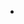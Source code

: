 -   <!--yml

-   分类：未分类

-   date: 2024-05-18 06:55:08

-   -->

# -   物理视角：为什么经济人并不聪明

> 来源：[`physicsoffinance.blogspot.com/2013/08/why-homo-economicus-isnt-very-smart.html#0001-01-01`](http://physicsoffinance.blogspot.com/2013/08/why-homo-economicus-isnt-very-smart.html#0001-01-01)

-   我从波兰和英国的长期旅行中明天回来，希望能恢复更频繁的博客写作。今天简单地说一句，以澄清我在彭博社

-   [最近的一篇专栏](http://www.bloomberg.com/news/2013-08-04/why-homo-economicus-might-actually-be-an-idiot.html#disqus_thread)

-   关于

-   *经济人*

-   以及囚徒困境游戏中对友好类型的收益。一些在彭博社发表评论的人认为我所说的 20 年前就已经知道了，或者从罗伯特·阿克塞尔罗德关于反复进行的囚徒困境的著名作品中就可以明显看出。他们似乎没有查看过

-   [具体论文](http://www.nature.com/srep/2013/130319/srep01480/full/srep01480.html)

-   我在文章中提到的内容，这项工作非常新，也许这是我的错，因为我没有清楚地说明这项工作的创新之处。

-   托马斯·格兰德及其同事的研究并不仅仅关注反复进行的囚徒困境，或者指出群体选择机制可以支持利他主义的演变。这一点确实已经被知道有一段时间了。然而，这些机制也受到诸如群体混合等因素的限制。当前的研究关注的是个体可以关心与他们互动的他人的收益（他们的效用函数有一个关注他人的组成部分）。该研究假设这种关心对他们的繁殖适应度没有任何作用，然而，这与效用完全不同，取决于个体的收益。换句话说，该模型假设帮助行为是有成本的。

-   所以，为什么有人会关心别人的收益呢？为什么会这样。这部分故事变得有趣起来。只要有可能，就给每个人设定一个“友善度”参数 F，这个参数反映他们关心他人的程度（0=不关心，1=非常关心）。研究发现，即使最初每个人的 F=0，这种状况也不稳定，不利于关心行为的演变。如果个体将其友善度（通过遗传或文化）传递给后代，那么通过选择抓住的友善值的随机变异可以在人群中传播。实际上，友善度即使对实际适应度没有影响，也可以提供一种组织架构，使合作者更容易找到合作者。友善度的可能性（你可以将这个任意的变量叫做你喜欢的东西）可以使人口在空间上分离，从而使合作水平大大提高。

我认为，这是相当新颖的，与以前的研究有很大的不同。它引入了一个本质上新的元素。

经济人（*Homo economicus*）

在这个世界上，有些人因为不能像其他人那样灵活地作出反应（也就是说，基于与自己的适应性无关的事物做出决策）而遭受痛苦。那些更加灵活的人——看起来似乎不太合理——在合适的情况下可以很快占据主导地位。论文中提到：

> 然而，为什么这种转变会在短短几代之内发生（见[图 1B](http://www.nature.com/srep/2013/130319/srep01480/full/srep01480.html#f1)），也就是比预期的要快得多呢？这与我们对偏好和行为的区分有关。当一个“理想主义者”在一个支持有条件合作的朋友水平环境中出生时，这可能触发从背叛行为到合作行为的连锁反应。在这样条件下，一个“理想主义者”可能会迅速将一个背叛的社区转变为一个很大程度上合作的社区。这表明对于理想主义者和有条件合作者来说，都会有更高的回报和更高的繁殖率。
> 
> 从自我关注到关注他人的偏好的迷人相变关键取决于局部繁殖率（见[图 2](http://www.nature.com/srep/2013/130319/srep01480/full/srep01480.html#f2)）。支持关注他人偏好的友好代理的聚集，当后代移开时是不会得到支持的。那么，后代更有可能在外面遇到背叛者，而父母也不再被自己友好的后代“保护”。相比之下，在局部繁殖的情况下，后代定居在附近，友好代理的聚集得到加强。在这种情况下，友好胜过自私是有进化优势的。
